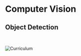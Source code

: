 # Computer Vision

## Object Detection


<br>

![Curriculum](https://hoya012.github.io/assets/img/object_detection_first/fig4_paper_trend_2019.PNG)
